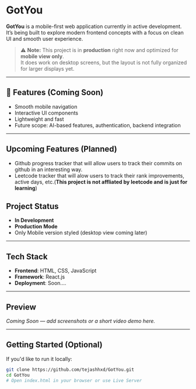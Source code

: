 # GotYou

**GotYou** is a mobile-first web application currently in active development.  
It’s being built to explore modern frontend concepts with a focus on clean UI and smooth user experience.

> ⚠️ **Note:** This project is in **production** right now and optimized for **mobile view only**.  
> It does work on desktop screens, but the layout is not fully organized for larger displays yet.

---

## 📱 Features (Coming Soon)

- Smooth mobile navigation
- Interactive UI components
- Lightweight and fast
- Future scope: AI-based features, authentication, backend integration

---

## Upcoming Features (Planned)

- Github progress tracker that will allow users to track their commits on github in an interesting way.
- Leetcode tracker that will alow users to track their rank improvements, active days, etc.(**This project is not affliated by leetcode and is just for learning**)

## Project Status

- **In Development**
- **Production Mode**
- Only Mobile version styled (desktop view coming later)

---

## Tech Stack

- **Frontend**: HTML, CSS, JavaScript
- **Framework**: React.js
- **Deployment**: Soon....

---

## Preview

_Coming Soon — add screenshots or a short video demo here._

---

## Getting Started (Optional)

If you'd like to run it locally:

```bash
git clone https://github.com/tejashhxd/GotYou.git
cd GotYou
# Open index.html in your browser or use Live Server
```
